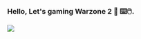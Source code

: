 ### Hello, Let's gaming Warzone 2 👋 ⌨️🖱️.


![](https://encrypted-tbn0.gstatic.com/images?q=tbn:ANd9GcQbVJ4bYp853zK3MpreZsqqW0wRfuNOHx8VOQ&usqp=CAU)
